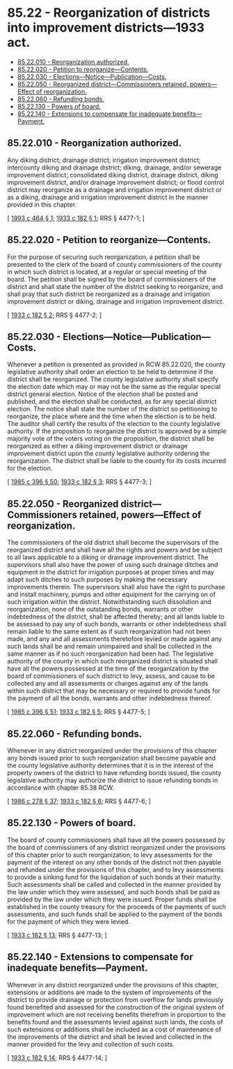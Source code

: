 # 85.22 - Reorganization of districts into improvement districts—1933 act.
* [85.22.010 - Reorganization authorized.](#8522010---reorganization-authorized)
* [85.22.020 - Petition to reorganize—Contents.](#8522020---petition-to-reorganizecontents)
* [85.22.030 - Elections—Notice—Publication—Costs.](#8522030---electionsnoticepublicationcosts)
* [85.22.050 - Reorganized district—Commissioners retained, powers—Effect of reorganization.](#8522050---reorganized-districtcommissioners-retained-powerseffect-of-reorganization)
* [85.22.060 - Refunding bonds.](#8522060---refunding-bonds)
* [85.22.130 - Powers of board.](#8522130---powers-of-board)
* [85.22.140 - Extensions to compensate for inadequate benefits—Payment.](#8522140---extensions-to-compensate-for-inadequate-benefitspayment)
## 85.22.010 - Reorganization authorized.
Any diking district; drainage district; irrigation improvement district; intercounty diking and drainage district; diking, drainage, and/or sewerage improvement district; consolidated diking district, drainage district, diking improvement district, and/or drainage improvement district; or flood control district may reorganize as a drainage and irrigation improvement district or as a diking, drainage and irrigation improvement district in the manner provided in this chapter.

\[ [1993 c 464 § 1](https://lawfilesext.leg.wa.gov/biennium/1993-94/Pdf/Bills/Session%20Laws/House/2008.SL.pdf?cite=1993%20c%20464%20§%201); [1933 c 182 § 1](https://leg.wa.gov/CodeReviser/documents/sessionlaw/1933c182.pdf?cite=1933%20c%20182%20§%201); RRS § 4477-1; \]

## 85.22.020 - Petition to reorganize—Contents.
For the purpose of securing such reorganization, a petition shall be presented to the clerk of the board of county commissioners of the county in which such district is located, at a regular or special meeting of the board. The petition shall be signed by the board of commissioners of the district and shall state the number of the district seeking to reorganize, and shall pray that such district be reorganized as a drainage and irrigation improvement district or diking, drainage and irrigation improvement district.

\[ [1933 c 182 § 2](https://leg.wa.gov/CodeReviser/documents/sessionlaw/1933c182.pdf?cite=1933%20c%20182%20§%202); RRS § 4477-2; \]

## 85.22.030 - Elections—Notice—Publication—Costs.
Whenever a petition is presented as provided in RCW 85.22.020, the county legislative authority shall order an election to be held to determine if the district shall be reorganized. The county legislative authority shall specify the election date which may or may not be the same as the regular special district general election. Notice of the election shall be posted and published, and the election shall be conducted, as for any special district election. The notice shall state the number of the district so petitioning to reorganize, the place where and the time when the election is to be held. The auditor shall certify the results of the election to the county legislative authority. If the proposition to reorganize the district is approved by a simple majority vote of the voters voting on the proposition, the district shall be reorganized as either a diking improvement district or drainage improvement district upon the county legislative authority ordering the reorganization. The district shall be liable to the county for its costs incurred for the election.

\[ [1985 c 396 § 50](https://leg.wa.gov/CodeReviser/documents/sessionlaw/1985c396.pdf?cite=1985%20c%20396%20§%2050); [1933 c 182 § 3](https://leg.wa.gov/CodeReviser/documents/sessionlaw/1933c182.pdf?cite=1933%20c%20182%20§%203); RRS § 4477-3; \]

## 85.22.050 - Reorganized district—Commissioners retained, powers—Effect of reorganization.
The commissioners of the old district shall become the supervisors of the reorganized district and shall have all the rights and powers and be subject to all laws applicable to a diking or drainage improvement district. The supervisors shall also have the power of using such drainage ditches and equipment in the district for irrigation purposes at proper times and may adapt such ditches to such purposes by making the necessary improvements therein. The supervisors shall also have the right to purchase and install machinery, pumps and other equipment for the carrying on of such irrigation within the district. Notwithstanding such dissolution and reorganization, none of the outstanding bonds, warrants or other indebtedness of the district, shall be affected thereby; and all lands liable to be assessed to pay any of such bonds, warrants or other indebtedness shall remain liable to the same extent as if such reorganization had not been made, and any and all assessments theretofore levied or made against any such lands shall be and remain unimpaired and shall be collected in the same manner as if no such reorganization had been had. The legislative authority of the county in which such reorganized district is situated shall have all the powers possessed at the time of the reorganization by the board of commissioners of such district to levy, assess, and cause to be collected any and all assessments or charges against any of the lands within such district that may be necessary or required to provide funds for the payment of all the bonds, warrants and other indebtedness thereof.

\[ [1985 c 396 § 51](https://leg.wa.gov/CodeReviser/documents/sessionlaw/1985c396.pdf?cite=1985%20c%20396%20§%2051); [1933 c 182 § 5](https://leg.wa.gov/CodeReviser/documents/sessionlaw/1933c182.pdf?cite=1933%20c%20182%20§%205); RRS § 4477-5; \]

## 85.22.060 - Refunding bonds.
Whenever in any district reorganized under the provisions of this chapter any bonds issued prior to such reorganization shall become payable and the county legislative authority determines that it is in the interest of the property owners of the district to have refunding bonds issued, the county legislative authority may authorize the district to issue refunding bonds in accordance with chapter 85.38 RCW.

\[ [1986 c 278 § 37](https://leg.wa.gov/CodeReviser/documents/sessionlaw/1986c278.pdf?cite=1986%20c%20278%20§%2037); [1933 c 182 § 6](https://leg.wa.gov/CodeReviser/documents/sessionlaw/1933c182.pdf?cite=1933%20c%20182%20§%206); RRS § 4477-6; \]

## 85.22.130 - Powers of board.
The board of county commissioners shall have all the powers possessed by the board of commissioners of any district reorganized under the provisions of this chapter prior to such reorganization, to levy assessments for the payment of the interest on any other bonds of the district not then payable and refunded under the provisions of this chapter, and to levy assessments to provide a sinking fund for the liquidation of such bonds at their maturity. Such assessments shall be called and collected in the manner provided by the law under which they were assessed, and such bonds shall be paid as provided by the law under which they were issued. Proper funds shall be established in the county treasury for the proceeds of the payments of such assessments, and such funds shall be applied to the payment of the bonds for the payment of which they were levied.

\[ [1933 c 182 § 13](https://leg.wa.gov/CodeReviser/documents/sessionlaw/1933c182.pdf?cite=1933%20c%20182%20§%2013); RRS § 4477-13; \]

## 85.22.140 - Extensions to compensate for inadequate benefits—Payment.
Whenever in any district reorganized under the provisions of this chapter, extensions or additions are made to the system of improvements of the district to provide drainage or protection from overflow for lands previously found benefited and assessed for the construction of the original system of improvement which are not receiving benefits therefrom in proportion to the benefits found and the assessments levied against such lands, the costs of such extensions or additions shall be included as a cost of maintenance of the improvements of the district and shall be levied and collected in the manner provided for the levy and collection of such costs.

\[ [1933 c 182 § 14](https://leg.wa.gov/CodeReviser/documents/sessionlaw/1933c182.pdf?cite=1933%20c%20182%20§%2014); RRS § 4477-14; \]

